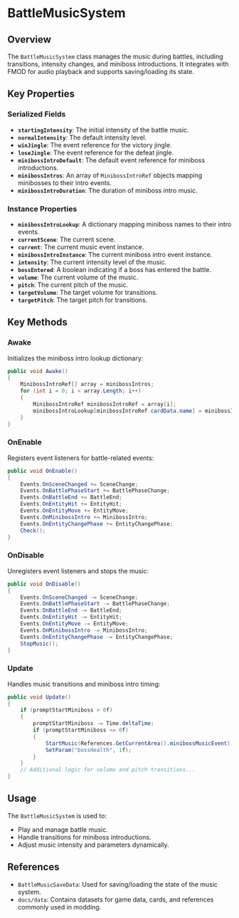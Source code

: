 # BattleMusicSystem

## Overview
The `BattleMusicSystem` class manages the music during battles, including transitions, intensity changes, and miniboss introductions. It integrates with FMOD for audio playback and supports saving/loading its state.

## Key Properties

### Serialized Fields
- **`startingIntensity`**: The initial intensity of the battle music.
- **`normalIntensity`**: The default intensity level.
- **`winJingle`**: The event reference for the victory jingle.
- **`loseJingle`**: The event reference for the defeat jingle.
- **`minibossIntroDefault`**: The default event reference for miniboss introductions.
- **`minibossIntros`**: An array of `MinibossIntroRef` objects mapping minibosses to their intro events.
- **`minibossIntroDuration`**: The duration of miniboss intro music.

### Instance Properties
- **`minibossIntroLookup`**: A dictionary mapping miniboss names to their intro events.
- **`currentScene`**: The current scene.
- **`current`**: The current music event instance.
- **`minibossIntroInstance`**: The current miniboss intro event instance.
- **`intensity`**: The current intensity level of the music.
- **`bossEntered`**: A boolean indicating if a boss has entered the battle.
- **`volume`**: The current volume of the music.
- **`pitch`**: The current pitch of the music.
- **`targetVolume`**: The target volume for transitions.
- **`targetPitch`**: The target pitch for transitions.

## Key Methods

### Awake
Initializes the miniboss intro lookup dictionary:
```csharp
public void Awake()
{
    MinibossIntroRef[] array = minibossIntros;
    for (int i = 0; i < array.Length; i++)
    {
        MinibossIntroRef minibossIntroRef = array[i];
        minibossIntroLookup[minibossIntroRef.cardData.name] = minibossIntroRef.introEvent;
    }
}
```

### OnEnable
Registers event listeners for battle-related events:
```csharp
public void OnEnable()
{
    Events.OnSceneChanged += SceneChange;
    Events.OnBattlePhaseStart += BattlePhaseChange;
    Events.OnBattleEnd += BattleEnd;
    Events.OnEntityHit += EntityHit;
    Events.OnEntityMove += EntityMove;
    Events.OnMinibossIntro += MinibossIntro;
    Events.OnEntityChangePhase += EntityChangePhase;
    Check();
}
```

### OnDisable
Unregisters event listeners and stops the music:
```csharp
public void OnDisable()
{
    Events.OnSceneChanged -= SceneChange;
    Events.OnBattlePhaseStart -= BattlePhaseChange;
    Events.OnBattleEnd -= BattleEnd;
    Events.OnEntityHit -= EntityHit;
    Events.OnEntityMove -= EntityMove;
    Events.OnMinibossIntro -= MinibossIntro;
    Events.OnEntityChangePhase -= EntityChangePhase;
    StopMusic();
}
```

### Update
Handles music transitions and miniboss intro timing:
```csharp
public void Update()
{
    if (promptStartMiniboss > 0f)
    {
        promptStartMiniboss -= Time.deltaTime;
        if (promptStartMiniboss <= 0f)
        {
            StartMusic(References.GetCurrentArea().minibossMusicEvent);
            SetParam("bossHealth", 1f);
        }
    }
    // Additional logic for volume and pitch transitions...
}
```

## Usage
The `BattleMusicSystem` is used to:
- Play and manage battle music.
- Handle transitions for miniboss introductions.
- Adjust music intensity and parameters dynamically.

## References
- `BattleMusicSaveData`: Used for saving/loading the state of the music system.
- `docs/data`: Contains datasets for game data, cards, and references commonly used in modding.